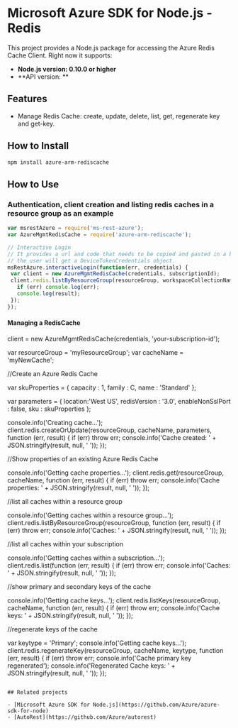 # Microsoft Azure SDK for Node.js - Redis

This project provides a Node.js package for accessing the Azure Redis Cache Client. Right now it supports:
- **Node.js version: 0.10.0 or higher**
- **API version: **

## Features
- Manage Redis Cache: create, update, delete, list, get, regenerate key and get-key.

## How to Install

```bash
npm install azure-arm-rediscache
```

## How to Use

### Authentication, client creation and listing redis caches in a resource group as an example

 ```javascript
 var msrestAzure = require('ms-rest-azure');
 var AzureMgmtRedisCache = require('azure-arm-rediscache');

 // Interactive Login
 // It provides a url and code that needs to be copied and pasted in a browser and authenticated over there. If successful, 
 // the user will get a DeviceTokenCredentials object.
 msRestAzure.interactiveLogin(function(err, credentials) {
  var client = new AzureMgmtRedisCache(credentials, subscriptionId);
  client.redis.listByResourceGroup(resourceGroup, workspaceCollectionName, function(err, result, request, response) {
    if (err) console.log(err);
    console.log(result);
  });
 });
 ```

#### Managing a RedisCache
  client = new AzureMgmtRedisCache(credentials, 'your-subscription-id');

  var resourceGroup = 'myResourceGroup';
  var cacheName = 'myNewCache';

//Create an Azure Redis Cache

  var skuProperties = {
		  capacity : 1,
		  family : C,
		  name : 'Standard'
	  };
		  
  var parameters = {
		  location:'West US',
		  redisVersion : '3.0',
      enableNonSslPort : false,
      sku : skuProperties
	  };
  
  console.info('Creating cache...');
  client.redis.createOrUpdate(resourceGroup, cacheName, parameters, function (err, result) {
    if (err) throw err;
    console.info('Cache created: ' + JSON.stringify(result, null, ' '));
  });


//Show properties of an existing Azure Redis Cache

  console.info('Getting cache properties...');
  client.redis.get(resourceGroup, cacheName, function (err, result) {
    if (err) throw err;
    console.info('Cache properties: ' + JSON.stringify(result, null, ' '));
  });


//list all caches within a resource group

  console.info('Getting caches within a resource group...');
  client.redis.listByResourceGroup(resourceGroup, function (err, result) {
    if (err) throw err;
    console.info('Caches: ' + JSON.stringify(result, null, ' '));
  });

//list all caches within your subscription

  console.info('Getting caches within a subscription...');
  client.redis.list(function (err, result) {
    if (err) throw err;
    console.info('Caches: ' + JSON.stringify(result, null, ' '));
  });

//show primary and secondary keys of the cache

  console.info('Getting cache keys...');
  client.redis.listKeys(resourceGroup, cacheName, function (err, result) {
    if (err) throw err;
    console.info('Cache keys: ' + JSON.stringify(result, null, ' '));
  });


//regenerate  keys of the cache
  
  var keytype = 'Primary';
  console.info('Getting cache keys...');
  client.redis.regenerateKey(resourceGroup, cacheName, keytype, function (err, result) {
    if (err) throw err;
    console.info('Cache primary key regenerated');
    console.info('Regenerated Cache keys: ' + JSON.stringify(result, null, ' '));
  });
```

## Related projects

- [Microsoft Azure SDK for Node.js](https://github.com/Azure/azure-sdk-for-node)
- [AutoRest](https://github.com/Azure/autorest)